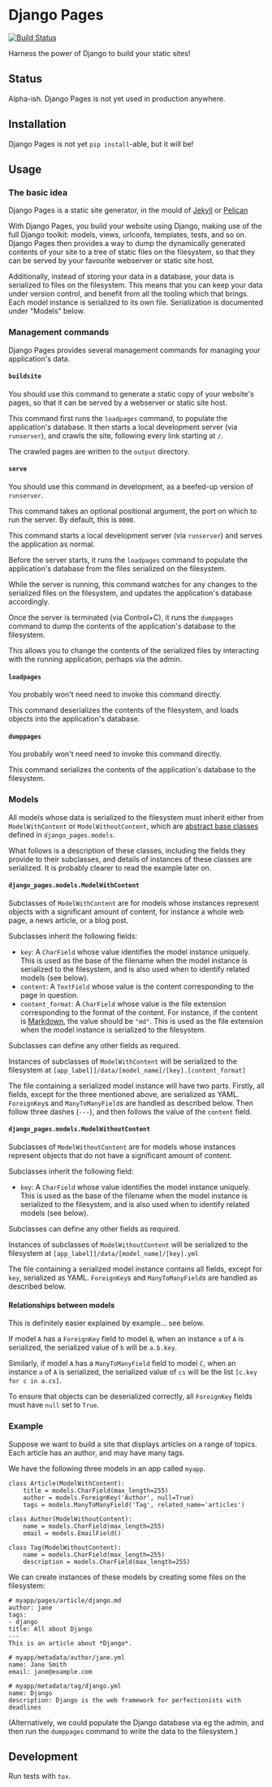 # Django Pages

[![Build Status](https://travis-ci.org/inglesp/django-pages.svg?branch=master)](https://travis-ci.org/inglesp/django-pages)

Harness the power of Django to build your static sites!


## Status

Alpha-ish.  Django Pages is not yet used in production anywhere.


## Installation

Django Pages is not yet `pip install`-able, but it will be!


## Usage

### The basic idea

Django Pages is a static site generator, in the mould of
[Jekyll](https://jekyllrb.com/) or [Pelican](http://docs.getpelican.com/)

With Django Pages, you build your website using Django, making use of the full
Django toolkit: models, views, urlconfs, templates, tests, and so on.  Django
Pages then provides a way to dump the dynamically generated contents of your
site to a tree of static files on the filesystem, so that they can be served by
your favourite webserver or static site host.

Additionally, instead of storing your data in a database, your data is
serialized to files on the filesystem.  This means that you can keep your data
under version control, and benefit from all the tooling which that brings.
Each model instance is serialized to its own file.  Serialization is documented
under "Models" below.


### Management commands

Django Pages provides several management commands for managing your
application's data.


#### `buildsite`

You should use this command to generate a static copy of your website's pages,
so that it can be served by a webserver or static site host.

This command first runs the `loadpages` command, to populate the application's
database.  It then starts a local development server (via `runserver`), and
crawls the site, following every link starting at `/`.

The crawled pages are written to the `output` directory.


#### `serve`

You should use this command in development, as a beefed-up version of
`runserver`.

This command takes an optional positional argument, the port on which to run
the server.  By default, this is `8000`.

This command starts a local development server (via `runserver`) and serves the
application as normal.

Before the server starts, it runs the `loadpages` command to populate the
application's database from the files serialized on the filesystem.

While the server is running, this command watches for any changes to the
serialized files on the filesystem, and updates the application's database
accordingly.

Once the server is terminated (via Control+C), it runs the `dumppages` command
to dump the contents of the application's database to the filesystem.

This allows you to change the contents of the serialized files by interacting
with the running application, perhaps via the admin.


#### `loadpages`

You probably won't need need to invoke this command directly.

This command deserializes the contents of the filesystem, and loads objects
into the application's database.


#### `dumppages`

You probably won't need need to invoke this command directly.

This command serializes the contents of the application's database to the
filesystem.


### Models

All models whose data is serialized to the filesystem must inherit either from
`ModelWithContent` or `ModelWithoutContent`, which are [abstract base
classes](https://docs.djangoproject.com/en/1.9/topics/db/models/#abstract-base-classes)
defined in `django_pages.models`.

What follows is a description of these classes, including the fields they
provide to their subclasses, and details of instances of these classes are
serialized.  It is probably clearer to read the example later on.


#### `django_pages.models.ModelWithContent`

Subclasses of `ModelWithContent` are for models whose instances represent
objects with a significant amount of content, for instance a whole web page, a
news article, or a blog post.

Subclasses inherit the following fields:

* `key`: A `CharField` whose value identifies the model instance uniquely.
  This is used as the base of the filename when the model instance is
  serialized to the filesystem, and is also used when to identify related models
  (see below).
* `content`: A `TextField` whose value is the content corresponding to the page
  in question.
* `content_format`: A `CharField` whose value is the file extension
  corresponding to the format of the content.  For instance, if the content is
  [Markdown](https://daringfireball.net/projects/markdown/), the value should
  be `"md"`.  This is used as the file extension when the model instance is
  serialized to the filesystem.

Subclasses can define any other fields as required.

Instances of subclasses of `ModelWithContent` will be serialized to the
filesystem at `[app_label]]/data/[model_name]/[key].[content_format]`

The file containing a serialized model instance will have two parts.  Firstly,
all fields, except for the three mentioned above, are serialized as YAML.
`ForeignKey`s and `ManyToManyField`s are handled as described below.  Then
follow three dashes (`---`), and then follows the value of the `content` field.


#### `django_pages.models.ModelWithoutContent`

Subclasses of `ModelWithoutContent` are for models whose instances represent
objects that do not have a significant amount of content.

Subclasses inherit the following field:

* `key`: A `CharField` whose value identifies the model instance uniquely.
  This is used as the base of the filename when the model instance is
  serialized to the filesystem, and is also used when to identify related models
  (see below).

Subclasses can define any other fields as required.

Instances of subclasses of `ModelWithoutContent` will be serialized to the
filesystem at `[app_label]]/data/[model_name]/[key].yml`

The file containing a serialized model instance contains all fields, except for
`key`, serialized as YAML.  `ForeignKey`s and `ManyToManyField`s are handled as
described below.


#### Relationships between models

This is definitely easier explained by example... see below.

If model `A` has a `ForeignKey` field to model `B`, when an instance `a` of `A`
is serialized, the serialized value of `b` will be `a.b.key`.

Similarly, if model `A` has a `ManyToManyField` field to model `C`, when an
instance `a` of `A` is serialized, the serialized value of `cs` will be the
list `[c.key for c in a.cs]`.

To ensure that objects can be deserialized correctly, all `ForeignKey` fields
must have `null` set to `True`.


### Example

Suppose we want to build a site that displays articles on a range of topics.
Each article has an author, and may have many tags.

We have the following three models in an app called `myapp`.


    class Article(ModelWithContent):
        title = models.CharField(max_length=255)
        author = models.ForeignKey('Author', null=True)
        tags = models.ManyToManyField('Tag', related_name='articles')

    class Author(ModelWithoutContent):
        name = models.CharField(max_length=255)
        email = models.EmailField()

    class Tag(ModelWithoutContent):
        name = models.CharField(max_length=255)
        description = models.CharField(max_length=255)


We can create instances of these models by creating some files on the
filesystem:

```
# myapp/pages/article/django.md
author: jane
tags:
- django
title: All about Django
---
This is an article about *Django*.
```

```
# myapp/metadata/author/jane.yml
name: Jane Smith
email: jane@example.com
```

```
# myapp/metadata/tag/django.yml
name: Django
description: Django is the web framework for perfectionists with deadlines
```

(Alternatively, we could populate the Django database via eg the admin, and
then run the `dumppages` command to write the data to the filesystem.)


## Development

Run tests with `tox`.
